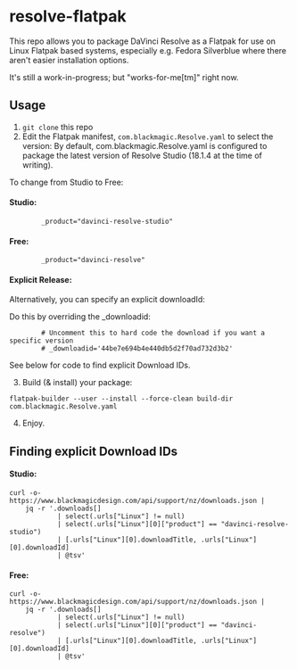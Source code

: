 

resolve-flatpak
===============

This repo allows you to package DaVinci Resolve as a Flatpak for use on Linux Flatpak
based systems, especially e.g. Fedora Silverblue where there aren't easier installation
options. 

It's still a work-in-progress; but "works-for-me[tm]" right now.

Usage
-----

 1. `git clone` this repo
 2. Edit the Flatpak manifest, `com.blackmagic.Resolve.yaml` to select the version:
By default, com.blackmagic.Resolve.yaml is configured to package the latest version of Resolve Studio (18.1.4 at the time of writing).

To change from Studio to Free:

#### Studio:

```
        _product="davinci-resolve-studio"
```

#### Free:

```
        _product="davinci-resolve"
```
#### Explicit Release:
Alternatively, you can specify an explicit downloadId:

Do this by overriding the _downloadid:
```
        # Uncomment this to hard code the download if you want a specific version
        # _downloadid='44be7e694b4e440db5d2f70ad732d3b2'
```
See below for code to find explicit Download IDs.

 3. Build (& install) your package:
```
flatpak-builder --user --install --force-clean build-dir com.blackmagic.Resolve.yaml
```
 4. Enjoy.

## Finding explicit Download IDs
#### Studio:

```
curl -o- https://www.blackmagicdesign.com/api/support/nz/downloads.json |
    jq -r '.downloads[]
            | select(.urls["Linux"] != null)
            | select(.urls["Linux"][0]["product"] == "davinci-resolve-studio")
            | [.urls["Linux"][0].downloadTitle, .urls["Linux"][0].downloadId]
            | @tsv'
```

#### Free:

```
curl -o- https://www.blackmagicdesign.com/api/support/nz/downloads.json |
    jq -r '.downloads[]
            | select(.urls["Linux"] != null)
            | select(.urls["Linux"][0]["product"] == "davinci-resolve")
            | [.urls["Linux"][0].downloadTitle, .urls["Linux"][0].downloadId]
            | @tsv'
```
